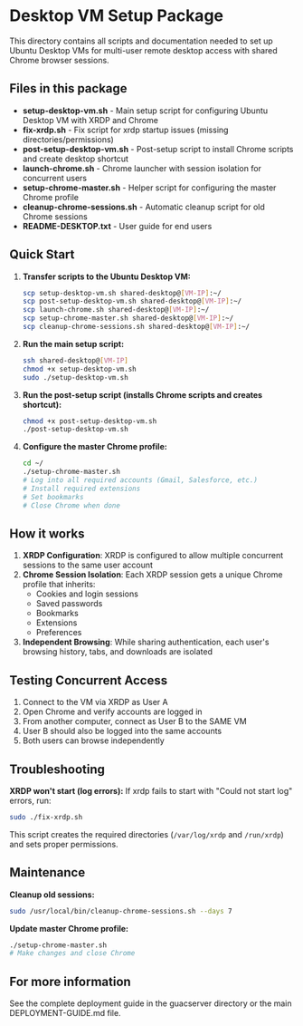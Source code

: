 # Desktop VM Setup Package

This directory contains all scripts and documentation needed to set up Ubuntu Desktop VMs for multi-user remote desktop access with shared Chrome browser sessions.

## Files in this package

- **setup-desktop-vm.sh** - Main setup script for configuring Ubuntu Desktop VM with XRDP and Chrome
- **fix-xrdp.sh** - Fix script for xrdp startup issues (missing directories/permissions)
- **post-setup-desktop-vm.sh** - Post-setup script to install Chrome scripts and create desktop shortcut
- **launch-chrome.sh** - Chrome launcher with session isolation for concurrent users
- **setup-chrome-master.sh** - Helper script for configuring the master Chrome profile
- **cleanup-chrome-sessions.sh** - Automatic cleanup script for old Chrome sessions
- **README-DESKTOP.txt** - User guide for end users

## Quick Start

1. **Transfer scripts to the Ubuntu Desktop VM:**
   ```bash
   scp setup-desktop-vm.sh shared-desktop@[VM-IP]:~/
   scp post-setup-desktop-vm.sh shared-desktop@[VM-IP]:~/
   scp launch-chrome.sh shared-desktop@[VM-IP]:~/
   scp setup-chrome-master.sh shared-desktop@[VM-IP]:~/
   scp cleanup-chrome-sessions.sh shared-desktop@[VM-IP]:~/
   ```

2. **Run the main setup script:**
   ```bash
   ssh shared-desktop@[VM-IP]
   chmod +x setup-desktop-vm.sh
   sudo ./setup-desktop-vm.sh
   ```

3. **Run the post-setup script (installs Chrome scripts and creates shortcut):**
   ```bash
   chmod +x post-setup-desktop-vm.sh
   ./post-setup-desktop-vm.sh
   ```

4. **Configure the master Chrome profile:**
   ```bash
   cd ~/
   ./setup-chrome-master.sh
   # Log into all required accounts (Gmail, Salesforce, etc.)
   # Install required extensions
   # Set bookmarks
   # Close Chrome when done
   ```

## How it works

1. **XRDP Configuration**: XRDP is configured to allow multiple concurrent sessions to the same user account
2. **Chrome Session Isolation**: Each XRDP session gets a unique Chrome profile that inherits:
   - Cookies and login sessions
   - Saved passwords
   - Bookmarks
   - Extensions
   - Preferences
3. **Independent Browsing**: While sharing authentication, each user's browsing history, tabs, and downloads are isolated

## Testing Concurrent Access

1. Connect to the VM via XRDP as User A
2. Open Chrome and verify accounts are logged in
3. From another computer, connect as User B to the SAME VM
4. User B should also be logged into the same accounts
5. Both users can browse independently

## Troubleshooting

**XRDP won't start (log errors):**
If xrdp fails to start with "Could not start log" errors, run:
```bash
sudo ./fix-xrdp.sh
```

This script creates the required directories (`/var/log/xrdp` and `/run/xrdp`) and sets proper permissions.

## Maintenance

**Cleanup old sessions:**
```bash
sudo /usr/local/bin/cleanup-chrome-sessions.sh --days 7
```

**Update master Chrome profile:**
```bash
./setup-chrome-master.sh
# Make changes and close Chrome
```

## For more information

See the complete deployment guide in the guacserver directory or the main DEPLOYMENT-GUIDE.md file.
